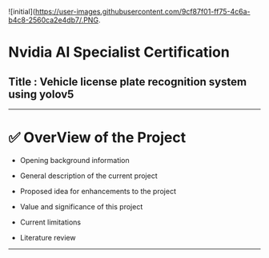 ![initial](https://user-images.githubusercontent.com/9cf87f01-ff75-4c6a-b4c8-2560ca2e4db7/.PNG.

# Nvidia AI Specialist Certification
## Title : Vehicle license plate recognition system using yolov5
---
# ✅ OverView of the Project

- Opening background information

- General description of the current project

- Proposed idea for enhancements to the project

- Value and significance of this project

- Current limitations

- Literature review
---
